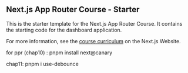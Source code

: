 ## Next.js App Router Course - Starter

This is the starter template for the Next.js App Router Course. It contains the starting code for the dashboard application.

For more information, see the [course curriculum](https://nextjs.org/learn) on the Next.js Website.



for ppr (chap10) : pnpm install next@canary

chap11: pnpm i use-debounce

